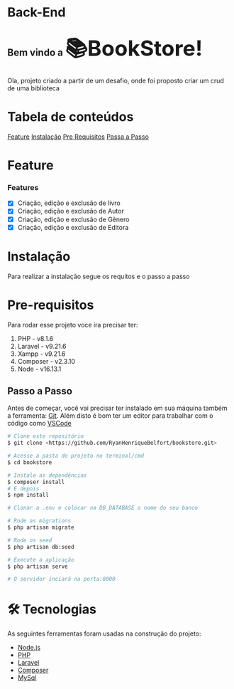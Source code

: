 # Back-End
## Bem vindo a <font size="8">📚BookStore!</font>
Ola, projeto criado a partir de um desafio, onde foi proposto criar um crud de uma 
biblioteca

Tabela de conteúdos 
================
<!--ts--> 
[Feature](#feature)
[Instalação](#instalação) 
[Pre Requisitos](#pre-requisitos) 
[Passa a Passo](#passo-a-passo)  <!--te-->



# Feature

### Features

 - [x] Criação, edição e exclusão de livro
 - [x] Criação, edição e exclusão de Autor
 - [x] Criação, edição e exclusão de Gênero
 - [x] Criação, edição e exclusão de Editora

# Instalação
Para realizar a instalação segue os requitos e o passo a passo

# Pre-requisitos

Para rodar esse projeto voce ira precisar ter:

1.  PHP - v8.1.6
2.  Laravel - v9.21.6
3.  Xampp - v9.21.6
4.  Composer - v2.3.10
4.  Node - v16.13.1

## Passo a Passo
Antes de começar, você vai precisar ter instalado em sua máquina também a ferramenta: [Git](https://git-scm.com). Além disto é bom ter um editor para trabalhar com o código como [VSCode](https://code.visualstudio.com/)

```bash
# Clone este repositório
$ git clone <https://github.com/RyanHenriqueBelfort/bookstore.git>

# Acesse a pasta do projeto no terminal/cmd
$ cd bookstore

# Instale as dependências
$ composer install
# E depois
$ npm install

# Clonar a .env e colocar na DB_DATABASE o nome do seu banco

# Rode as migrations
$ php artisan migrate

# Rode os seed
$ php artisan db:seed

# Execute a aplicação
$ php artisan serve

# O servidor inciará na porta:8000
```

# 🛠 Tecnologias
As seguintes ferramentas foram usadas na construção do projeto:
 - [Node.js](https://nodejs.org/en/) 
 - [PHP](https://www.php.net) 
 - [Laravel](https://laravel.com) 
 - [Composer](https://getcomposer.org)
 - [MySql](https://www.mysql.com) 
